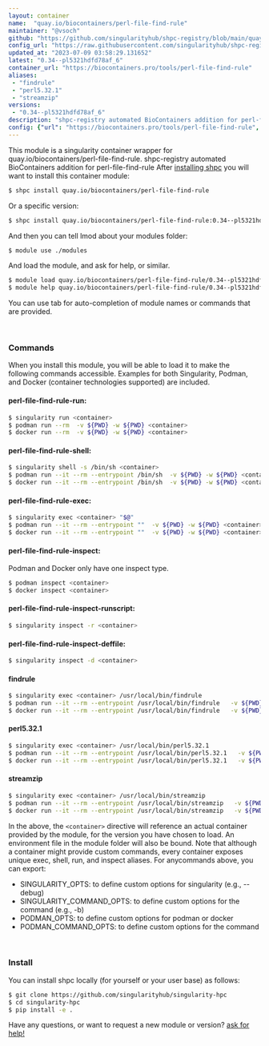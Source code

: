 ```yaml
---
layout: container
name:  "quay.io/biocontainers/perl-file-find-rule"
maintainer: "@vsoch"
github: "https://github.com/singularityhub/shpc-registry/blob/main/quay.io/biocontainers/perl-file-find-rule/container.yaml"
config_url: "https://raw.githubusercontent.com/singularityhub/shpc-registry/main/quay.io/biocontainers/perl-file-find-rule/container.yaml"
updated_at: "2023-07-09 03:58:29.131652"
latest: "0.34--pl5321hdfd78af_6"
container_url: "https://biocontainers.pro/tools/perl-file-find-rule"
aliases:
 - "findrule"
 - "perl5.32.1"
 - "streamzip"
versions:
 - "0.34--pl5321hdfd78af_6"
description: "shpc-registry automated BioContainers addition for perl-file-find-rule"
config: {"url": "https://biocontainers.pro/tools/perl-file-find-rule", "maintainer": "@vsoch", "description": "shpc-registry automated BioContainers addition for perl-file-find-rule", "latest": {"0.34--pl5321hdfd78af_6": "sha256:2bc735bd1502334187c0c3c63f68b30a462436f9c11482ac367bd4a7a2a8b2b8"}, "tags": {"0.34--pl5321hdfd78af_6": "sha256:2bc735bd1502334187c0c3c63f68b30a462436f9c11482ac367bd4a7a2a8b2b8"}, "docker": "quay.io/biocontainers/perl-file-find-rule", "aliases": {"findrule": "/usr/local/bin/findrule", "perl5.32.1": "/usr/local/bin/perl5.32.1", "streamzip": "/usr/local/bin/streamzip"}}
---
```


This module is a singularity container wrapper for quay.io/biocontainers/perl-file-find-rule.
shpc-registry automated BioContainers addition for perl-file-find-rule
After [installing shpc](#install) you will want to install this container module:


```bash
$ shpc install quay.io/biocontainers/perl-file-find-rule
```

Or a specific version:

```bash
$ shpc install quay.io/biocontainers/perl-file-find-rule:0.34--pl5321hdfd78af_6
```

And then you can tell lmod about your modules folder:

```bash
$ module use ./modules
```

And load the module, and ask for help, or similar.

```bash
$ module load quay.io/biocontainers/perl-file-find-rule/0.34--pl5321hdfd78af_6
$ module help quay.io/biocontainers/perl-file-find-rule/0.34--pl5321hdfd78af_6
```

You can use tab for auto-completion of module names or commands that are provided.

<br>

### Commands

When you install this module, you will be able to load it to make the following commands accessible.
Examples for both Singularity, Podman, and Docker (container technologies supported) are included.

#### perl-file-find-rule-run:

```bash
$ singularity run <container>
$ podman run --rm  -v ${PWD} -w ${PWD} <container>
$ docker run --rm  -v ${PWD} -w ${PWD} <container>
```

#### perl-file-find-rule-shell:

```bash
$ singularity shell -s /bin/sh <container>
$ podman run --it --rm --entrypoint /bin/sh  -v ${PWD} -w ${PWD} <container>
$ docker run --it --rm --entrypoint /bin/sh  -v ${PWD} -w ${PWD} <container>
```

#### perl-file-find-rule-exec:

```bash
$ singularity exec <container> "$@"
$ podman run --it --rm --entrypoint ""  -v ${PWD} -w ${PWD} <container> "$@"
$ docker run --it --rm --entrypoint ""  -v ${PWD} -w ${PWD} <container> "$@"
```

#### perl-file-find-rule-inspect:

Podman and Docker only have one inspect type.

```bash
$ podman inspect <container>
$ docker inspect <container>
```

#### perl-file-find-rule-inspect-runscript:

```bash
$ singularity inspect -r <container>
```

#### perl-file-find-rule-inspect-deffile:

```bash
$ singularity inspect -d <container>
```


#### findrule

```bash
$ singularity exec <container> /usr/local/bin/findrule
$ podman run --it --rm --entrypoint /usr/local/bin/findrule   -v ${PWD} -w ${PWD} <container> -c " $@"
$ docker run --it --rm --entrypoint /usr/local/bin/findrule   -v ${PWD} -w ${PWD} <container> -c " $@"
```


#### perl5.32.1

```bash
$ singularity exec <container> /usr/local/bin/perl5.32.1
$ podman run --it --rm --entrypoint /usr/local/bin/perl5.32.1   -v ${PWD} -w ${PWD} <container> -c " $@"
$ docker run --it --rm --entrypoint /usr/local/bin/perl5.32.1   -v ${PWD} -w ${PWD} <container> -c " $@"
```


#### streamzip

```bash
$ singularity exec <container> /usr/local/bin/streamzip
$ podman run --it --rm --entrypoint /usr/local/bin/streamzip   -v ${PWD} -w ${PWD} <container> -c " $@"
$ docker run --it --rm --entrypoint /usr/local/bin/streamzip   -v ${PWD} -w ${PWD} <container> -c " $@"
```



In the above, the `<container>` directive will reference an actual container provided
by the module, for the version you have chosen to load. An environment file in the
module folder will also be bound. Note that although a container
might provide custom commands, every container exposes unique exec, shell, run, and
inspect aliases. For anycommands above, you can export:

 - SINGULARITY_OPTS: to define custom options for singularity (e.g., --debug)
 - SINGULARITY_COMMAND_OPTS: to define custom options for the command (e.g., -b)
 - PODMAN_OPTS: to define custom options for podman or docker
 - PODMAN_COMMAND_OPTS: to define custom options for the command

<br>

### Install

You can install shpc locally (for yourself or your user base) as follows:

```bash
$ git clone https://github.com/singularityhub/singularity-hpc
$ cd singularity-hpc
$ pip install -e .
```

Have any questions, or want to request a new module or version? [ask for help!](https://github.com/singularityhub/singularity-hpc/issues)